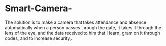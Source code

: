 # Smart-Camera-
The solution is to make a camera that takes attendance  and absence automatically when a person passes  through the gate, it takes it through the lens of the eye,  and the data received to him that I learn, gram on it through codes, and to increase security,.
